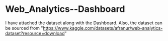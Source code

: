 # Web_Analytics--Dashboard
I have attached the dataset along with the Dashboard.
Also, the dataset can be sourced from "https://www.kaggle.com/datasets/afranur/web-analytics-dataset?resource=download"

